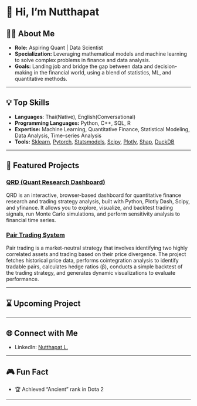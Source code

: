 # 👋 Hi, I’m Nutthapat

## 👨‍💻 About Me

- **Role:** Aspiring Quant | Data Scientist
- **Specialization:** Leveraging mathematical models and machine learning to solve complex problems in finance and data analysis.
- **Goals:** Landing job and bridge the gap between data and decision-making in the financial world, using a blend of statistics, ML, and quantitative methods.

---

## 💡 Top Skills

- **Languages**: Thai(Native), English(Conversational)
- **Programming Languages:** Python, C++, SQL, R
- **Expertise:** Machine Learning, Quantitative Finance, Statistical Modeling, Data Analysis, Time-series Analysis
- **Tools:** [Sklearn](https://github.com/scikit-learn/scikit-learn), [Pytorch](https://github.com/pytorch/pytorch), [Statsmodels](https://github.com/statsmodels/statsmodels), [Scipy](https://github.com/scipy/scipy), [Plotly](https://github.com/plotly/plotly.py), [Shap](https://github.com/shap/shap), [DuckDB](https://github.com/duckdb/duckdb)

---

## 🚀 Featured Projects

### [QRD (Quant Research Dashboard)](https://github.com/alohalio/qrd)

QRD is an interactive, browser-based dashboard for quantitative finance research and trading strategy analysis, built with Python, Plotly Dash, Scipy, and yfinance. It allows you to explore, visualize, and backtest trading signals, run Monte Carlo simulations, and perform sensitivity analysis to financial time series.

### [Pair Trading System](https://github.com/alohalio/PairTrading)
Pair trading is a market-neutral strategy that involves identifying two highly correlated assets and trading based on their price divergence. The project fetches historical price data, performs cointegration analysis to identify tradable pairs, calculates hedge ratios (β), conducts a simple backtest of the trading strategy, and generates dynamic visualizations to evaluate performance.

---

## ⌛ Upcoming Project

---

## 🌐 Connect with Me

- LinkedIn: [Nutthapat L.](https://www.linkedin.com/in/nutthapat-l/)

---

## 🎮 Fun Fact

- 🏆 Achieved “Ancient” rank in Dota 2

---
